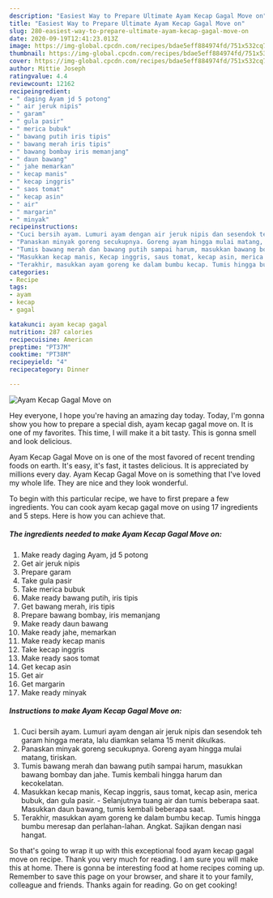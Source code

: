 ```yaml
---
description: "Easiest Way to Prepare Ultimate Ayam Kecap Gagal Move on"
title: "Easiest Way to Prepare Ultimate Ayam Kecap Gagal Move on"
slug: 280-easiest-way-to-prepare-ultimate-ayam-kecap-gagal-move-on
date: 2020-09-19T12:41:23.013Z
image: https://img-global.cpcdn.com/recipes/bdae5eff884974fd/751x532cq70/ayam-kecap-gagal-move-on-foto-resep-utama.jpg
thumbnail: https://img-global.cpcdn.com/recipes/bdae5eff884974fd/751x532cq70/ayam-kecap-gagal-move-on-foto-resep-utama.jpg
cover: https://img-global.cpcdn.com/recipes/bdae5eff884974fd/751x532cq70/ayam-kecap-gagal-move-on-foto-resep-utama.jpg
author: Mittie Joseph
ratingvalue: 4.4
reviewcount: 12162
recipeingredient:
- " daging Ayam jd 5 potong"
- " air jeruk nipis"
- " garam"
- " gula pasir"
- " merica bubuk"
- " bawang putih iris tipis"
- " bawang merah iris tipis"
- " bawang bombay iris memanjang"
- " daun bawang"
- " jahe memarkan"
- " kecap manis"
- " kecap inggris"
- " saos tomat"
- " kecap asin"
- " air"
- " margarin"
- " minyak"
recipeinstructions:
- "Cuci bersih ayam. Lumuri ayam dengan air jeruk nipis dan sesendok teh garam hingga merata, lalu diamkan selama 15 menit dikulkas."
- "Panaskan minyak goreng secukupnya. Goreng ayam hingga mulai matang, tiriskan."
- "Tumis bawang merah dan bawang putih sampai harum, masukkan bawang bombay dan jahe. Tumis kembali hingga harum dan kecokelatan."
- "Masukkan kecap manis, Kecap inggris, saus tomat, kecap asin, merica bubuk, dan gula pasir. Selanjutnya tuang air dan tumis beberapa saat. Masukkan daun bawang, tumis kembali beberapa saat."
- "Terakhir, masukkan ayam goreng ke dalam bumbu kecap. Tumis hingga bumbu meresap dan perlahan-lahan. Angkat. Sajikan dengan nasi hangat."
categories:
- Recipe
tags:
- ayam
- kecap
- gagal

katakunci: ayam kecap gagal 
nutrition: 287 calories
recipecuisine: American
preptime: "PT37M"
cooktime: "PT38M"
recipeyield: "4"
recipecategory: Dinner

---
```



![Ayam Kecap Gagal Move on](https://img-global.cpcdn.com/recipes/bdae5eff884974fd/751x532cq70/ayam-kecap-gagal-move-on-foto-resep-utama.jpg)

Hey everyone, I hope you're having an amazing day today. Today, I'm gonna show you how to prepare a special dish, ayam kecap gagal move on. It is one of my favorites. This time, I will make it a bit tasty. This is gonna smell and look delicious.



Ayam Kecap Gagal Move on is one of the most favored of recent trending foods on earth. It's easy, it's fast, it tastes delicious. It is appreciated by millions every day. Ayam Kecap Gagal Move on is something that I've loved my whole life. They are nice and they look wonderful.


To begin with this particular recipe, we have to first prepare a few ingredients. You can cook ayam kecap gagal move on using 17 ingredients and 5 steps. Here is how you can achieve that.

<!--inarticleads1-->

##### The ingredients needed to make Ayam Kecap Gagal Move on:

1. Make ready  daging Ayam, jd 5 potong
1. Get  air jeruk nipis
1. Prepare  garam
1. Take  gula pasir
1. Take  merica bubuk
1. Make ready  bawang putih, iris tipis
1. Get  bawang merah, iris tipis
1. Prepare  bawang bombay, iris memanjang
1. Make ready  daun bawang
1. Make ready  jahe, memarkan
1. Make ready  kecap manis
1. Take  kecap inggris
1. Make ready  saos tomat
1. Get  kecap asin
1. Get  air
1. Get  margarin
1. Make ready  minyak




<!--inarticleads2-->

##### Instructions to make Ayam Kecap Gagal Move on:

1. Cuci bersih ayam. Lumuri ayam dengan air jeruk nipis dan sesendok teh garam hingga merata, lalu diamkan selama 15 menit dikulkas.
1. Panaskan minyak goreng secukupnya. Goreng ayam hingga mulai matang, tiriskan.
1. Tumis bawang merah dan bawang putih sampai harum, masukkan bawang bombay dan jahe. Tumis kembali hingga harum dan kecokelatan.
1. Masukkan kecap manis, Kecap inggris, saus tomat, kecap asin, merica bubuk, dan gula pasir. - Selanjutnya tuang air dan tumis beberapa saat. Masukkan daun bawang, tumis kembali beberapa saat.
1. Terakhir, masukkan ayam goreng ke dalam bumbu kecap. Tumis hingga bumbu meresap dan perlahan-lahan. Angkat. Sajikan dengan nasi hangat.




So that's going to wrap it up with this exceptional food ayam kecap gagal move on recipe. Thank you very much for reading. I am sure you will make this at home. There is gonna be interesting food at home recipes coming up. Remember to save this page on your browser, and share it to your family, colleague and friends. Thanks again for reading. Go on get cooking!
